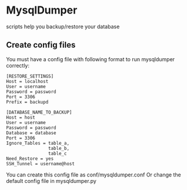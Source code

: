 # MysqlDumper
scripts help you backup/restore your database 

## Create config files
You must have a config file with following format to run mysqldumper correctly:
```
[RESTORE_SETTINGS]
Host = localhost
User = username
Password = password
Port = 3306
Prefix = backupd

[DATABASE_NAME_TO_BACKUP]
Host = host
User = username
Password = password
Database = database
Port = 3306
Ignore_Tables = table_a,
                table_b,
                table_c
Need_Restore = yes
SSH_Tunnel = username@host
```
You can create this config file as conf/mysqldumper.conf
Or change the default config file in mysqldumper.py
